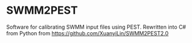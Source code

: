 # SWMM2PEST
Software for calibrating SWMM input files using PEST. Rewritten into C# from Python from https://github.com/XuanyiLin/SWMM2PEST2.0
